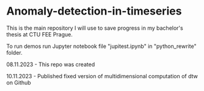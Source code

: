 # Anomaly-detection-in-timeseries
This is the main repository I will use to save progress in my bachelor's thesis at CTU FEE Prague.

To run demos run Jupyter notebook file "jupitest.ipynb" in "python_rewrite" folder.

08.11.2023 - This repo was created

10.11.2023 - Published fixed version of multidimensional computation of dtw on Github
